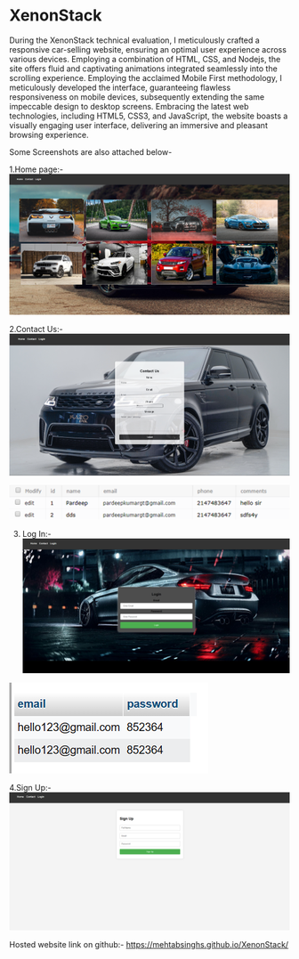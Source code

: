 # XenonStack
During the XenonStack technical evaluation, I meticulously crafted a responsive car-selling website, ensuring an optimal user experience across various devices. Employing a combination of HTML, CSS, and Nodejs, the site offers fluid and captivating animations integrated seamlessly into the scrolling experience. Employing the acclaimed Mobile First methodology, I meticulously developed the interface, guaranteeing flawless responsiveness on mobile devices, subsequently extending the same impeccable design to desktop screens. Embracing the latest web technologies, including HTML5, CSS3, and JavaScript, the website boasts a visually engaging user interface, delivering an immersive and pleasant browsing experience.


Some Screenshots are also attached below-

1.Home page:-
![image](https://github.com/MehtabSinghs/XenonStack/blob/7f917fe44ac50712b1e10df599d799d131533380/screenshot/home.png)

2.Contact Us:-
![image](https://github.com/MehtabSinghs/XenonStack/blob/a70fefee3c007eed24cd2eba243850af7b6adda5/screenshot/contact1.png)

![image](https://github.com/MehtabSinghs/XenonStack/blob/a70fefee3c007eed24cd2eba243850af7b6adda5/screenshot/contact.png)

3. Log In:-
![image](https://github.com/MehtabSinghs/XenonStack/blob/a70fefee3c007eed24cd2eba243850af7b6adda5/screenshot/login1.png)

![image](https://github.com/MehtabSinghs/XenonStack/blob/a70fefee3c007eed24cd2eba243850af7b6adda5/screenshot/details.png)

4.Sign Up:-
![image](https://github.com/MehtabSinghs/XenonStack/blob/a70fefee3c007eed24cd2eba243850af7b6adda5/screenshot/signup.png)


Hosted website link on github:- https://mehtabsinghs.github.io/XenonStack/
